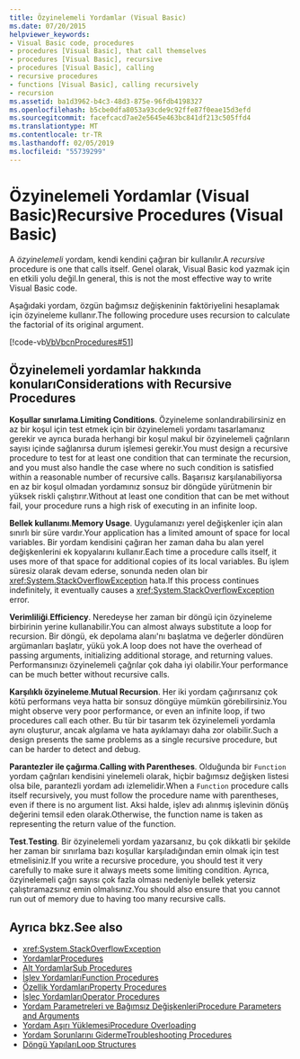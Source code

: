```yaml
---
title: Özyinelemeli Yordamlar (Visual Basic)
ms.date: 07/20/2015
helpviewer_keywords:
- Visual Basic code, procedures
- procedures [Visual Basic], that call themselves
- procedures [Visual Basic], recursive
- procedures [Visual Basic], calling
- recursive procedures
- functions [Visual Basic], calling recursively
- recursion
ms.assetid: ba1d3962-b4c3-48d3-875e-96fdb4198327
ms.openlocfilehash: b5cbe0dfa8053a93cde9c92ffe87f0eae15d3efd
ms.sourcegitcommit: facefcacd7ae2e5645e463bc841df213c505ffd4
ms.translationtype: MT
ms.contentlocale: tr-TR
ms.lasthandoff: 02/05/2019
ms.locfileid: "55739299"
---
```

# <a name="recursive-procedures-visual-basic"></a><span data-ttu-id="fbd44-102">Özyinelemeli Yordamlar (Visual Basic)</span><span class="sxs-lookup"><span data-stu-id="fbd44-102">Recursive Procedures (Visual Basic)</span></span>
<span data-ttu-id="fbd44-103">A *özyinelemeli* yordam, kendi kendini çağıran bir kullanılır.</span><span class="sxs-lookup"><span data-stu-id="fbd44-103">A *recursive* procedure is one that calls itself.</span></span> <span data-ttu-id="fbd44-104">Genel olarak, Visual Basic kod yazmak için en etkili yolu değil.</span><span class="sxs-lookup"><span data-stu-id="fbd44-104">In general, this is not the most effective way to write Visual Basic code.</span></span>  
  
 <span data-ttu-id="fbd44-105">Aşağıdaki yordam, özgün bağımsız değişkeninin faktöriyelini hesaplamak için özyineleme kullanır.</span><span class="sxs-lookup"><span data-stu-id="fbd44-105">The following procedure uses recursion to calculate the factorial of its original argument.</span></span>  
  
 [!code-vb[VbVbcnProcedures#51](./codesnippet/VisualBasic/recursive-procedures_1.vb)]  
  
## <a name="considerations-with-recursive-procedures"></a><span data-ttu-id="fbd44-106">Özyinelemeli yordamlar hakkında konuları</span><span class="sxs-lookup"><span data-stu-id="fbd44-106">Considerations with Recursive Procedures</span></span>  
 <span data-ttu-id="fbd44-107">**Koşullar sınırlama**.</span><span class="sxs-lookup"><span data-stu-id="fbd44-107">**Limiting Conditions**.</span></span> <span data-ttu-id="fbd44-108">Özyineleme sonlandırabilirsiniz en az bir koşul için test etmek için bir özyinelemeli yordamı tasarlamanız gerekir ve ayrıca burada herhangi bir koşul makul bir özyinelemeli çağrıların sayısı içinde sağlanırsa durum işlemesi gerekir.</span><span class="sxs-lookup"><span data-stu-id="fbd44-108">You must design a recursive procedure to test for at least one condition that can terminate the recursion, and you must also handle the case where no such condition is satisfied within a reasonable number of recursive calls.</span></span> <span data-ttu-id="fbd44-109">Başarısız karşılanabiliyorsa en az bir koşul olmadan yordamınız sonsuz bir döngüde yürütmenin bir yüksek riskli çalıştırır.</span><span class="sxs-lookup"><span data-stu-id="fbd44-109">Without at least one condition that can be met without fail, your procedure runs a high risk of executing in an infinite loop.</span></span>  
  
 <span data-ttu-id="fbd44-110">**Bellek kullanımı**.</span><span class="sxs-lookup"><span data-stu-id="fbd44-110">**Memory Usage**.</span></span> <span data-ttu-id="fbd44-111">Uygulamanızı yerel değişkenler için alan sınırlı bir süre vardır.</span><span class="sxs-lookup"><span data-stu-id="fbd44-111">Your application has a limited amount of space for local variables.</span></span> <span data-ttu-id="fbd44-112">Bir yordam kendisini çağıran her zaman daha bu alan yerel değişkenlerini ek kopyalarını kullanır.</span><span class="sxs-lookup"><span data-stu-id="fbd44-112">Each time a procedure calls itself, it uses more of that space for additional copies of its local variables.</span></span> <span data-ttu-id="fbd44-113">Bu işlem süresiz olarak devam ederse, sonunda neden olan bir <xref:System.StackOverflowException> hata.</span><span class="sxs-lookup"><span data-stu-id="fbd44-113">If this process continues indefinitely, it eventually causes a <xref:System.StackOverflowException> error.</span></span>  
  
 <span data-ttu-id="fbd44-114">**Verimliliği**.</span><span class="sxs-lookup"><span data-stu-id="fbd44-114">**Efficiency**.</span></span> <span data-ttu-id="fbd44-115">Neredeyse her zaman bir döngü için özyineleme birbirinin yerine kullanabilir.</span><span class="sxs-lookup"><span data-stu-id="fbd44-115">You can almost always substitute a loop for recursion.</span></span> <span data-ttu-id="fbd44-116">Bir döngü, ek depolama alanı'nı başlatma ve değerler döndüren argümanları başlatır, yükü yok.</span><span class="sxs-lookup"><span data-stu-id="fbd44-116">A loop does not have the overhead of passing arguments, initializing additional storage, and returning values.</span></span> <span data-ttu-id="fbd44-117">Performansınızı özyinelemeli çağrılar çok daha iyi olabilir.</span><span class="sxs-lookup"><span data-stu-id="fbd44-117">Your performance can be much better without recursive calls.</span></span>  
  
 <span data-ttu-id="fbd44-118">**Karşılıklı özyineleme**.</span><span class="sxs-lookup"><span data-stu-id="fbd44-118">**Mutual Recursion**.</span></span> <span data-ttu-id="fbd44-119">Her iki yordam çağırırsanız çok kötü performans veya hatta bir sonsuz döngüye mümkün görebilirsiniz.</span><span class="sxs-lookup"><span data-stu-id="fbd44-119">You might observe very poor performance, or even an infinite loop, if two procedures call each other.</span></span> <span data-ttu-id="fbd44-120">Bu tür bir tasarım tek özyinelemeli yordamla aynı oluşturur, ancak algılama ve hata ayıklamayı daha zor olabilir.</span><span class="sxs-lookup"><span data-stu-id="fbd44-120">Such a design presents the same problems as a single recursive procedure, but can be harder to detect and debug.</span></span>  
  
 <span data-ttu-id="fbd44-121">**Parantezler ile çağırma**.</span><span class="sxs-lookup"><span data-stu-id="fbd44-121">**Calling with Parentheses**.</span></span> <span data-ttu-id="fbd44-122">Olduğunda bir `Function` yordam çağrıları kendisini yinelemeli olarak, hiçbir bağımsız değişken listesi olsa bile, parantezli yordam adı izlemelidir.</span><span class="sxs-lookup"><span data-stu-id="fbd44-122">When a `Function` procedure calls itself recursively, you must follow the procedure name with parentheses, even if there is no argument list.</span></span> <span data-ttu-id="fbd44-123">Aksi halde, işlev adı alınmış işlevinin dönüş değerini temsil eden olarak.</span><span class="sxs-lookup"><span data-stu-id="fbd44-123">Otherwise, the function name is taken as representing the return value of the function.</span></span>  
  
 <span data-ttu-id="fbd44-124">**Test**.</span><span class="sxs-lookup"><span data-stu-id="fbd44-124">**Testing**.</span></span> <span data-ttu-id="fbd44-125">Bir özyinelemeli yordam yazarsanız, bu çok dikkatli bir şekilde her zaman bir sınırlama bazı koşullar karşıladığından emin olmak için test etmelisiniz.</span><span class="sxs-lookup"><span data-stu-id="fbd44-125">If you write a recursive procedure, you should test it very carefully to make sure it always meets some limiting condition.</span></span> <span data-ttu-id="fbd44-126">Ayrıca, özyinelemeli çağrı sayısı çok fazla olması nedeniyle bellek yetersiz çalıştıramazsınız emin olmalısınız.</span><span class="sxs-lookup"><span data-stu-id="fbd44-126">You should also ensure that you cannot run out of memory due to having too many recursive calls.</span></span>  
  
## <a name="see-also"></a><span data-ttu-id="fbd44-127">Ayrıca bkz.</span><span class="sxs-lookup"><span data-stu-id="fbd44-127">See also</span></span>
- <xref:System.StackOverflowException>
- [<span data-ttu-id="fbd44-128">Yordamlar</span><span class="sxs-lookup"><span data-stu-id="fbd44-128">Procedures</span></span>](./index.md)
- [<span data-ttu-id="fbd44-129">Alt Yordamlar</span><span class="sxs-lookup"><span data-stu-id="fbd44-129">Sub Procedures</span></span>](./sub-procedures.md)
- [<span data-ttu-id="fbd44-130">İşlev Yordamları</span><span class="sxs-lookup"><span data-stu-id="fbd44-130">Function Procedures</span></span>](./function-procedures.md)
- [<span data-ttu-id="fbd44-131">Özellik Yordamları</span><span class="sxs-lookup"><span data-stu-id="fbd44-131">Property Procedures</span></span>](./property-procedures.md)
- [<span data-ttu-id="fbd44-132">İşleç Yordamları</span><span class="sxs-lookup"><span data-stu-id="fbd44-132">Operator Procedures</span></span>](./operator-procedures.md)
- [<span data-ttu-id="fbd44-133">Yordam Parametreleri ve Bağımsız Değişkenleri</span><span class="sxs-lookup"><span data-stu-id="fbd44-133">Procedure Parameters and Arguments</span></span>](./procedure-parameters-and-arguments.md)
- [<span data-ttu-id="fbd44-134">Yordam Aşırı Yüklemesi</span><span class="sxs-lookup"><span data-stu-id="fbd44-134">Procedure Overloading</span></span>](./procedure-overloading.md)
- [<span data-ttu-id="fbd44-135">Yordam Sorunlarını Giderme</span><span class="sxs-lookup"><span data-stu-id="fbd44-135">Troubleshooting Procedures</span></span>](./troubleshooting-procedures.md)
- [<span data-ttu-id="fbd44-136">Döngü Yapıları</span><span class="sxs-lookup"><span data-stu-id="fbd44-136">Loop Structures</span></span>](../../../../visual-basic/programming-guide/language-features/control-flow/loop-structures.md)
